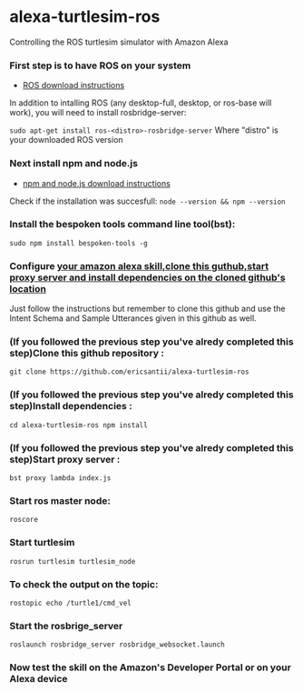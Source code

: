 # alexa-turtlesim-ros
Controlling the ROS turtlesim simulator with Amazon Alexa

### First step is to have ROS on your system
* [ROS download instructions](http://wiki.ros.org/ROS/Installation)

In addition to intalling ROS (any desktop-full, desktop, or ros-base will work), you will need to install rosbridge-server:

``
sudo apt-get install ros-<distro>-rosbridge-server
``
Where "distro" is your downloaded ROS version
  
### Next install npm and node.js
* [npm and node.js download instructions](https://tecadmin.net/install-latest-nodejs-npm-on-ubuntu/)

Check if the installation was succesfull:
``
node --version && npm --version
``
### Install the bespoken tools command line tool(bst):
``
sudo npm install bespoken-tools -g
``
### Configure [your amazon alexa skill,clone this guthub,start proxy server and install dependencies on the cloned github's location](http://docs.bespoken.tools/en/latest/tutorials/tutorial_lambda_nodejs/)
Just follow the instructions but remember to clone this github and use the Intent Schema and Sample Utterances given
in this github as well.

### (If you followed the previous step you've alredy completed this step)Clone this github repository :
``
git clone https://github.com/ericsantii/alexa-turtlesim-ros
``
### (If you followed the previous step you've alredy completed this step)Install dependencies :
``
cd alexa-turtlesim-ros npm install
``
### (If you followed the previous step you've alredy completed this step)Start proxy server :
``
bst proxy lambda index.js
``
### Start ros master node:
``
roscore
``
### Start turtlesim
``
rosrun turtlesim turtlesim_node
``
### To check the output on the topic:
``
rostopic echo /turtle1/cmd_vel
``
### Start the rosbrige_server
``
roslaunch rosbridge_server rosbridge_websocket.launch
``
### Now test the skill on the Amazon's Developer Portal or on your Alexa device


